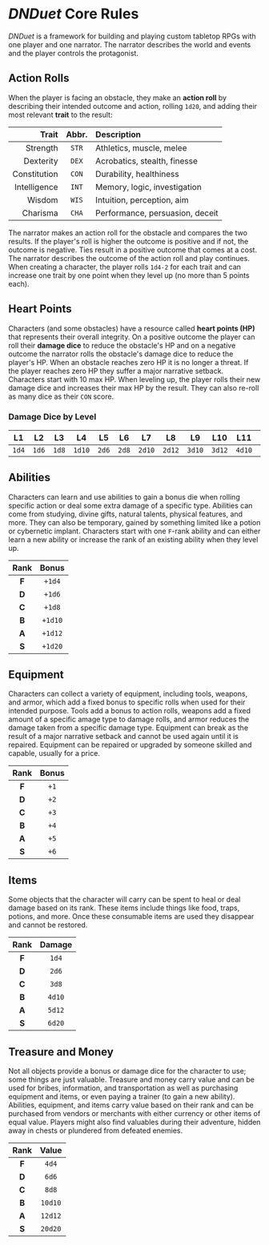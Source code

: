 # _DNDuet_ Core Rules
_DNDuet_ is a framework for building and playing custom tabletop RPGs with one player and one narrator. The narrator describes the world and events and the player controls the protagonist.

## Action Rolls
When the player is facing an obstacle, they make an **action roll** by describing their intended outcome and action, rolling `1d20`, and adding their most relevant **trait** to the result:

| Trait | Abbr. | Description |
| ---:|:---:|:--- |
| Strength | `STR` | Athletics, muscle, melee |
| Dexterity | `DEX` | Acrobatics, stealth, finesse |
| Constitution | `CON` | Durability, healthiness |
| Intelligence | `INT` | Memory, logic, investigation |
| Wisdom | `WIS` | Intuition, perception, aim |
| Charisma | `CHA` | Performance, persuasion, deceit |

The narrator makes an action roll for the obstacle and compares the two results. If the player's roll is higher the outcome is positive and if not, the outcome is negative. Ties result in a positive outcome that comes at a cost. The narrator describes the outcome of the action roll and play continues. When creating a character, the player rolls `1d4-2` for each trait and can increase one trait by one point when they level up (no more than 5 points each).

## Heart Points
Characters (and some obstacles) have a resource called **heart points (HP)** that represents their overall integrity. On a positive outcome the player can roll their **damage dice** to reduce the obstacle's HP and on a negative outcome the narrator rolls the obstacle's damage dice to reduce the player's HP. When an obstacle reaches zero HP it is no longer a threat. If the player reaches zero HP they suffer a major narrative setback. Characters start with 10 max HP. When leveling up, the player rolls their new damage dice and increases their max HP by the result. They can also re-roll as many dice as their `CON` score.

### Damage Dice by Level

| L1 | L2 | L3 | L4 | L5 | L6 | L7 | L8 | L9 | L10 | L11 | L12 |
|:---:|:---:|:---:|:---:|:---:|:---:|:---:|:---:|:---:|:---:|:---:|:---:|
| `1d4` | `1d6` | `1d8` | `1d10` | `2d6` | `2d8` | `2d10` | `2d12` | `3d10` | `3d12` | `4d10` | `4d12` |

## Abilities
Characters can learn and use abilities to gain a bonus die when rolling specific action or deal some extra damage of a specific type. Abilities can come from studying, divine gifts, natural talents, physical features, and more. They can also be temporary, gained by something limited like a potion or cybernetic implant. Characters start with one `F`-rank ability and can either learn a new ability or increase the rank of an existing ability when they level up.

| Rank | Bonus |
|:---:|:---:|
| **F** | `+1d4` |
| **D** | `+1d6` |
| **C** | `+1d8` |
| **B** | `+1d10` |
| **A** | `+1d12` |
| **S** | `+1d20` |

## Equipment
Characters can collect a variety of equipment, including tools, weapons, and armor, which add a fixed bonus to specific rolls when used for their intended purpose. Tools add a bonus to action rolls, weapons add a fixed amount of a specific amage type to damage rolls, and armor reduces the damage taken from a specific damage type. Equipment can break as the result of a major narrative setback and cannot be used again until it is repaired. Equipment can be repaired or upgraded by someone skilled and capable, usually for a price.

| Rank | Bonus |
|:---:|:---:|
| **F** | `+1` |
| **D** | `+2` |
| **C** | `+3` |
| **B** | `+4` |
| **A** | `+5` |
| **S** | `+6` |

## Items
Some objects that the character will carry can be spent to heal or deal damage based on its rank. These items include things like food, traps, potions, and more. Once these consumable items are used they disappear and cannot be restored.

| Rank | Damage |
|:---:|:---:|
| **F** | `1d4` |
| **D** | `2d6` |
| **C** | `3d8` |
| **B** | `4d10` |
| **A** | `5d12` |
| **S** | `6d20` |

## Treasure and Money
Not all objects provide a bonus or damage dice for the character to use; some things are just valuable. Treasure and money carry value and can be used for bribes, information, and transportation as well as purchasing equipment and items, or even paying a trainer (to gain a new ability). Abilities, equipment, and items carry value based on their rank and can be purchased from vendors or merchants with either currency or other items of equal value. Players might also find valuables during their adventure, hidden away in chests or plundered from defeated enemies.

| Rank | Value |
|:---:|:---:|
| **F** | `4d4` |
| **D** | `6d6` |
| **C** | `8d8` |
| **B** | `10d10` |
| **A** | `12d12` |
| **S** | `20d20` |
